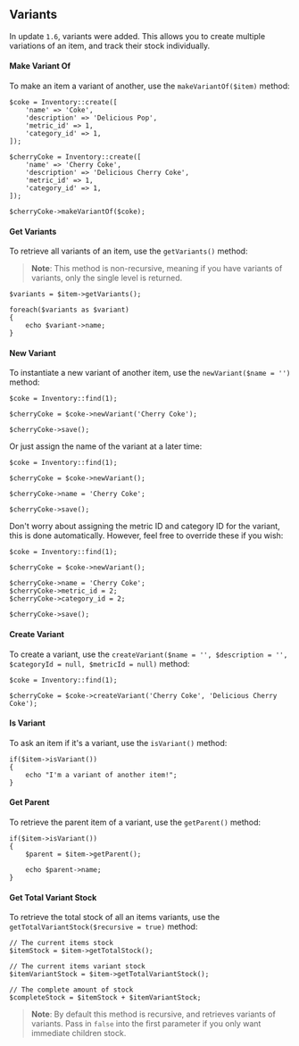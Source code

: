 ## Variants

In update `1.6`, variants were added. This allows you to create multiple variations of an item, and track their stock
individually.

#### Make Variant Of

To make an item a variant of another, use the `makeVariantOf($item)` method:

    $coke = Inventory::create([
        'name' => 'Coke',
        'description' => 'Delicious Pop',
        'metric_id' => 1,
        'category_id' => 1,
    ]);

    $cherryCoke = Inventory::create([
        'name' => 'Cherry Coke',
        'description' => 'Delicious Cherry Coke',
        'metric_id' => 1,
        'category_id' => 1,
    ]);
    
    $cherryCoke->makeVariantOf($coke);

#### Get Variants

To retrieve all variants of an item, use the `getVariants()` method:

> **Note**: This method is non-recursive, meaning if you have variants of variants, only the single level
> is returned.

    $variants = $item->getVariants();
    
    foreach($variants as $variant)
    {
        echo $variant->name;
    }

#### New Variant

To instantiate a new variant of another item, use the `newVariant($name = '')` method:

    $coke = Inventory::find(1);
    
    $cherryCoke = $coke->newVariant('Cherry Coke');
    
    $cherryCoke->save();
    
Or just assign the name of the variant at a later time:
    
    $coke = Inventory::find(1);
        
    $cherryCoke = $coke->newVariant();
    
    $cherryCoke->name = 'Cherry Coke';
    
    $cherryCoke->save();

Don't worry about assigning the metric ID and category ID for the variant, this is done automatically.
However, feel free to override these if you wish:

    $coke = Inventory::find(1);
            
    $cherryCoke = $coke->newVariant();
    
    $cherryCoke->name = 'Cherry Coke';
    $cherryCoke->metric_id = 2;
    $cherryCoke->category_id = 2;
    
    $cherryCoke->save();

#### Create Variant

To create a variant, use the `createVariant($name = '', $description = '', $categoryId = null, $metricId = null)` method:

    $coke = Inventory::find(1);
    
    $cherryCoke = $coke->createVariant('Cherry Coke', 'Delicious Cherry Coke');

#### Is Variant

To ask an item if it's a variant, use the `isVariant()` method:

    if($item->isVariant())
    {
        echo "I'm a variant of another item!";    
    }

#### Get Parent

To retrieve the parent item of a variant, use the `getParent()` method:

    if($item->isVariant())
    {
        $parent = $item->getParent();
        
        echo $parent->name;
    }

#### Get Total Variant Stock

To retrieve the total stock of all an items variants, use the `getTotalVariantStock($recursive = true)` method:
    
    // The current items stock
    $itemStock = $item->getTotalStock();
    
    // The current items variant stock
    $itemVariantStock = $item->getTotalVariantStock();
    
    // The complete amount of stock
    $completeStock = $itemStock + $itemVariantStock;

> **Note**: By default this method is recursive, and retrieves variants of variants. Pass in `false` into the first
> parameter if you only want immediate children stock.


